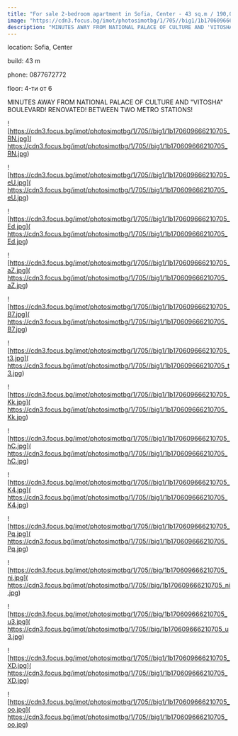 ```yaml
---
title: "For sale 2-bedroom apartment in Sofia, Center - 43 sq.m / 190,000 EUR :: imot.bg Ad"
image: "https://cdn3.focus.bg/imot/photosimotbg/1/705//big1/1b170609666210705_6J.jpg"
description: "MINUTES AWAY FROM NATIONAL PALACE OF CULTURE AND 'VITOSHA' BOULEVARD! RENOVATED! BETWEEN TWO METRO STATIONS!"
---
```


location: Sofia, Center

build: 43 m

phone: 0877672772

floor: 4-ти от 6

MINUTES AWAY FROM NATIONAL PALACE OF CULTURE AND "VITOSHA" BOULEVARD! RENOVATED! BETWEEN TWO METRO STATIONS!


![https://cdn3.focus.bg/imot/photosimotbg/1/705//big1/1b170609666210705_RN.jpg]( https://cdn3.focus.bg/imot/photosimotbg/1/705//big1/1b170609666210705_RN.jpg)


![https://cdn3.focus.bg/imot/photosimotbg/1/705//big1/1b170609666210705_eU.jpg]( https://cdn3.focus.bg/imot/photosimotbg/1/705//big1/1b170609666210705_eU.jpg)


![https://cdn3.focus.bg/imot/photosimotbg/1/705//big1/1b170609666210705_Ed.jpg]( https://cdn3.focus.bg/imot/photosimotbg/1/705//big1/1b170609666210705_Ed.jpg)


![https://cdn3.focus.bg/imot/photosimotbg/1/705//big1/1b170609666210705_aZ.jpg]( https://cdn3.focus.bg/imot/photosimotbg/1/705//big1/1b170609666210705_aZ.jpg)


![https://cdn3.focus.bg/imot/photosimotbg/1/705//big1/1b170609666210705_B7.jpg]( https://cdn3.focus.bg/imot/photosimotbg/1/705//big1/1b170609666210705_B7.jpg)


![https://cdn3.focus.bg/imot/photosimotbg/1/705//big1/1b170609666210705_t3.jpg]( https://cdn3.focus.bg/imot/photosimotbg/1/705//big1/1b170609666210705_t3.jpg)


![https://cdn3.focus.bg/imot/photosimotbg/1/705//big1/1b170609666210705_Kk.jpg]( https://cdn3.focus.bg/imot/photosimotbg/1/705//big1/1b170609666210705_Kk.jpg)


![https://cdn3.focus.bg/imot/photosimotbg/1/705//big1/1b170609666210705_hC.jpg]( https://cdn3.focus.bg/imot/photosimotbg/1/705//big1/1b170609666210705_hC.jpg)


![https://cdn3.focus.bg/imot/photosimotbg/1/705//big1/1b170609666210705_K4.jpg]( https://cdn3.focus.bg/imot/photosimotbg/1/705//big1/1b170609666210705_K4.jpg)


![https://cdn3.focus.bg/imot/photosimotbg/1/705//big1/1b170609666210705_Pq.jpg]( https://cdn3.focus.bg/imot/photosimotbg/1/705//big1/1b170609666210705_Pq.jpg)


![https://cdn3.focus.bg/imot/photosimotbg/1/705//big/1b170609666210705_ni.jpg]( https://cdn3.focus.bg/imot/photosimotbg/1/705//big/1b170609666210705_ni.jpg)


![https://cdn3.focus.bg/imot/photosimotbg/1/705//big/1b170609666210705_u3.jpg]( https://cdn3.focus.bg/imot/photosimotbg/1/705//big/1b170609666210705_u3.jpg)


![https://cdn3.focus.bg/imot/photosimotbg/1/705//big1/1b170609666210705_XD.jpg]( https://cdn3.focus.bg/imot/photosimotbg/1/705//big1/1b170609666210705_XD.jpg)


![https://cdn3.focus.bg/imot/photosimotbg/1/705//big1/1b170609666210705_oo.jpg]( https://cdn3.focus.bg/imot/photosimotbg/1/705//big1/1b170609666210705_oo.jpg)


